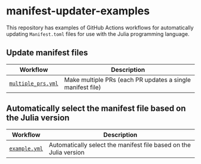 # manifest-updater-examples

This repository has examples of GitHub Actions workflows for automatically
updating `Manifest.toml` files for use with the Julia programming language.

## Update manifest files

| Workflow                                                 | Description                                                       |
| -------------------------------------------------------- | ----------------------------------------------------------------- |
| [`multiple_prs.yml`](.github/workflows/multiple_prs.yml) | Make multiple PRs (each PR updates a single manifest file)        |

## Automatically select the manifest file based on the Julia version

| Workflow                                                 | Description                                                       |
| -------------------------------------------------------- | ----------------------------------------------------------------- |
| [`example.yml`](.github/workflows/example.yml)           | Automatically select the manifest file based on the Julia version |
